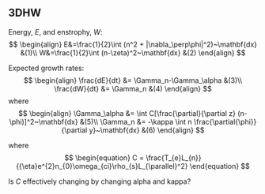 ## 3DHW

Energy, $E$, and enstrophy, $W$:
$$
\begin{align}
E&=\frac{1}{2}\int (n^2 + |\nabla_\perp\phi|^2)~\mathbf{dx}  &(1)\\ 
W&=\frac{1}{2}\int (n-\zeta)^2~\mathbf{dx} &(2)
\end{align}
$$


Expected growth rates:
$$
\begin{align}
\frac{dE}{dt} &= \Gamma_n-\Gamma_\alpha  &(3)\\
\frac{dW}{dt} &= \Gamma_n &(4)
\end{align}
$$
where
$$
\begin{align}
\Gamma_\alpha &= \int C[\frac{\partial}{\partial z} (n-\phi)]^2~\mathbf{dx}  &(5)\\
\Gamma_n &= -\kappa \int n \frac{\partial{\phi}}{\partial y}~\mathbf{dx} &(6)
\end{align}
$$

where
$$
\begin{equation}
C = \frac{T_{e}L_{n}}{{\eta}e^{2}n_{0}\omega_{ci}\rho_{s}L_{\parallel}^2}
\end{equation}
$$


Is $C$ effectively changing by changing alpha and kappa?


